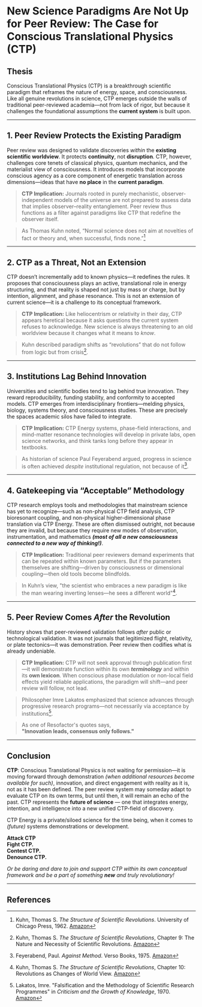 # New Science Paradigms Are Not Up for Peer Review: The Case for Conscious Translational Physics (CTP)

## Thesis

Conscious Translational Physics (CTP) is a breakthrough scientific paradigm that reframes the nature of energy, space, and consciousness. Like all genuine revolutions in science, CTP emerges outside the walls of traditional peer-reviewed academia—not from lack of rigor, but because it challenges the foundational assumptions the **current system** is built upon.

---

## 1. Peer Review Protects the Existing Paradigm

Peer review was designed to validate discoveries *within* the **existing scientific worldview**. It protects **continuity**, not **disruption**. CTP, however, challenges core tenets of classical physics, quantum mechanics, and the materialist view of consciousness. It introduces models that incorporate conscious agency as a core component of energetic translation across dimensions—ideas that have **no place** in the **current paradigm**.

> **CTP Implication:** Journals rooted in purely mechanistic, observer-independent models of the universe are not prepared to assess data that implies observer–reality entanglement. Peer review thus functions as a filter against paradigms like CTP that redefine the observer itself.

> As Thomas Kuhn noted, “Normal science does not aim at novelties of fact or theory and, when successful, finds none.”[^1]

---

## 2. CTP as a Threat, Not an Extension

CTP doesn’t incrementally add to known physics—it redefines the rules. It proposes that consciousness plays an active, translational role in energy structuring, and that reality is shaped not just by mass or charge, but by intention, alignment, and phase resonance. This is not an extension of current science—it is a challenge to its conceptual framework.

> **CTP Implication:** Like heliocentrism or relativity in their day, CTP appears heretical because it asks questions the current system refuses to acknowledge. New science is always threatening to an old worldview because it changes what it means to *know*.

> Kuhn described paradigm shifts as “revolutions” that do not follow from logic but from crisis[^2].

---

## 3. Institutions Lag Behind Innovation

Universities and scientific bodies tend to lag behind true innovation. They reward reproducibility, funding stability, and conformity to accepted models. CTP emerges from interdisciplinary frontiers—melding physics, biology, systems theory, and consciousness studies. These are precisely the spaces academic silos have failed to integrate.

> **CTP Implication:** CTP Energy systems, phase-field interactions, and mind-matter resonance technologies will develop in private labs, open science networks, and think tanks long before they appear in textbooks.

> As historian of science Paul Feyerabend argued, progress in science is often achieved *despite* institutional regulation, not because of it[^3].

---

## 4. Gatekeeping via “Acceptable” Methodology

CTP research employs tools and methodologies that mainstream science has yet to recognize—such as non-physical CTP field analysis, CTP bioresonant coupling, and non-physical higher-dimensional phase translation via CTP Energy. These are often dismissed outright, not because they are invalid, but because they require new modes of observation, instrumentation, and mathematics ***(most of all a new consciousness connected to a new way of thinking!)***.

> **CTP Implication:** Traditional peer reviewers demand experiments that can be repeated within known parameters. But if the parameters themselves are shifting—driven by consciousness or dimensional coupling—then old tools become blindfolds.

> In Kuhn’s view, "the scientist who embraces a new paradigm is like the man wearing inverting lenses—he sees a different world"[^4].

---

## 5. Peer Review Comes *After* the Revolution

History shows that peer-reviewed validation follows *after* public or technological validation. It was not journals that legitimized flight, relativity, or plate tectonics—it was demonstration. Peer review then codifies what is already undeniable.

> **CTP Implication:** CTP will not seek approval through publication first—it will demonstrate function within its own ***terminology*** and within its **own lexicon**. When conscious phase modulation or non-local field effects yield reliable applications, the paradigm will shift—and peer review will follow, not lead.

> Philosopher Imre Lakatos emphasized that science advances through progressive research programs—not necessarily via acceptance by institutions[^5].

> As one of Resofactor's quotes says,  
> **"Innovation leads, consensus only follows."**


---

## Conclusion

**CTP**: Conscious Translational Physics is not waiting for permission—it is moving forward through demonstration *(when additional resources become available for such)*, innovation, and direct engagement with reality as it is, not as it has been defined. The peer review system may someday adapt to evaluate CTP on its own terms, but until then, it will remain an echo of the past. CTP represents the **future of science** — one that integrates energy, intention, and intelligence into a new unified CTP-field of discovery.

CTP Energy is a private/siloed science for the time being, when it comes to *(future)* systems demonstrations or development.

**Attack CTP**  
**Fight CTP.**  
**Contest CTP.**  
**Denounce CTP.**  
  
*Or be daring and dare to join and support CTP within its own conceptual framework and be a part of something ***new*** and truly revolutionary!*

---

## References

[^1]: Kuhn, Thomas S. *The Structure of Scientific Revolutions*. University of Chicago Press, 1962. [Amazon](https://www.amazon.com/dp/0226458083?tag=ctpenergy03-20)

[^2]: Kuhn, Thomas S. *The Structure of Scientific Revolutions*, Chapter 9: The Nature and Necessity of Scientific Revolutions. [Amazon](https://www.amazon.com/dp/0226458083?tag=ctpenergy03-20)

[^3]: Feyerabend, Paul. *Against Method*. Verso Books, 1975. [Amazon](https://www.amazon.com/dp/0860916464?tag=ctpenergy03-20)

[^4]: Kuhn, Thomas S. *The Structure of Scientific Revolutions*, Chapter 10: Revolutions as Changes of World View. [Amazon](https://www.amazon.com/dp/0226458083?tag=ctpenergy03-20)

[^5]: Lakatos, Imre. "Falsification and the Methodology of Scientific Research Programmes" in *Criticism and the Growth of Knowledge*, 1970. [Amazon](https://www.amazon.com/dp/0521096235?tag=ctpenergy03-20)

